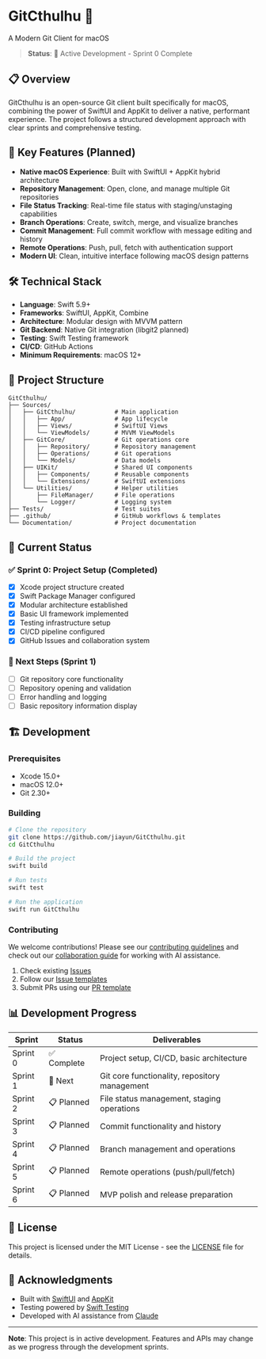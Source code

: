 # GitCthulhu 🐙

A Modern Git Client for macOS

> **Status**: 🚧 Active Development - Sprint 0 Complete

## 📋 Overview

GitCthulhu is an open-source Git client built specifically for macOS, combining the power of SwiftUI and AppKit to deliver a native, performant experience. The project follows a structured development approach with clear sprints and comprehensive testing.

## 🎯 Key Features (Planned)

- **Native macOS Experience**: Built with SwiftUI + AppKit hybrid architecture
- **Repository Management**: Open, clone, and manage multiple Git repositories
- **File Status Tracking**: Real-time file status with staging/unstaging capabilities
- **Branch Operations**: Create, switch, merge, and visualize branches
- **Commit Management**: Full commit workflow with message editing and history
- **Remote Operations**: Push, pull, fetch with authentication support
- **Modern UI**: Clean, intuitive interface following macOS design patterns

## 🛠 Technical Stack

- **Language**: Swift 5.9+
- **Frameworks**: SwiftUI, AppKit, Combine
- **Architecture**: Modular design with MVVM pattern
- **Git Backend**: Native Git integration (libgit2 planned)
- **Testing**: Swift Testing framework
- **CI/CD**: GitHub Actions
- **Minimum Requirements**: macOS 12+

## 📁 Project Structure

```
GitCthulhu/
├── Sources/
│   ├── GitCthulhu/           # Main application
│   │   ├── App/              # App lifecycle
│   │   ├── Views/            # SwiftUI Views
│   │   └── ViewModels/       # MVVM ViewModels
│   ├── GitCore/              # Git operations core
│   │   ├── Repository/       # Repository management
│   │   ├── Operations/       # Git operations
│   │   └── Models/           # Data models
│   ├── UIKit/                # Shared UI components
│   │   ├── Components/       # Reusable components
│   │   └── Extensions/       # SwiftUI extensions
│   └── Utilities/            # Helper utilities
│       ├── FileManager/      # File operations
│       └── Logger/           # Logging system
├── Tests/                    # Test suites
├── .github/                  # GitHub workflows & templates
└── Documentation/            # Project documentation
```

## 🚀 Current Status

### ✅ Sprint 0: Project Setup (Completed)
- [x] Xcode project structure created
- [x] Swift Package Manager configured
- [x] Modular architecture established
- [x] Basic UI framework implemented
- [x] Testing infrastructure setup
- [x] CI/CD pipeline configured
- [x] GitHub Issues and collaboration system

### 🔄 Next Steps (Sprint 1)
- [ ] Git repository core functionality
- [ ] Repository opening and validation
- [ ] Error handling and logging
- [ ] Basic repository information display

## 🏗 Development

### Prerequisites
- Xcode 15.0+
- macOS 12.0+
- Git 2.30+

### Building
```bash
# Clone the repository
git clone https://github.com/jiayun/GitCthulhu.git
cd GitCthulhu

# Build the project
swift build

# Run tests
swift test

# Run the application
swift run GitCthulhu
```

### Contributing

We welcome contributions! Please see our [contributing guidelines](CONTRIBUTING.md) and check out our [collaboration guide](CLAUDE_COLLABORATION.md) for working with AI assistance.

1. Check existing [Issues](https://github.com/jiayun/GitCthulhu/issues)
2. Follow our [Issue templates](https://github.com/jiayun/GitCthulhu/tree/main/.github/ISSUE_TEMPLATE)
3. Submit PRs using our [PR template](https://github.com/jiayun/GitCthulhu/blob/main/.github/PULL_REQUEST_TEMPLATE.md)

## 📊 Development Progress

| Sprint | Status | Deliverables |
|--------|--------|-------------|
| Sprint 0 | ✅ Complete | Project setup, CI/CD, basic architecture |
| Sprint 1 | 🔄 Next | Git core functionality, repository management |
| Sprint 2 | 📋 Planned | File status management, staging operations |
| Sprint 3 | 📋 Planned | Commit functionality and history |
| Sprint 4 | 📋 Planned | Branch management and operations |
| Sprint 5 | 📋 Planned | Remote operations (push/pull/fetch) |
| Sprint 6 | 📋 Planned | MVP polish and release preparation |

## 📄 License

This project is licensed under the MIT License - see the [LICENSE](LICENSE) file for details.

## 🙏 Acknowledgments

- Built with [SwiftUI](https://developer.apple.com/xcode/swiftui/) and [AppKit](https://developer.apple.com/documentation/appkit)
- Testing powered by [Swift Testing](https://github.com/apple/swift-testing)
- Developed with AI assistance from [Claude](https://claude.ai)

---

**Note**: This project is in active development. Features and APIs may change as we progress through the development sprints.